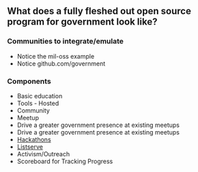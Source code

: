 
## What does a fully fleshed out open source program for government look like?  

### Communities to integrate/emulate
* Notice the mil-oss example 
* Notice github.com/government 

### Components
* Basic education 
* Tools - Hosted 
* Community 
 * Meetup
 * Drive a greater government presence at existing meetups 
 * Drive a greater government presence at existing meetups 
 * [Hackathons]()
 * [Listserve]()
* Activism/Outreach 
* Scoreboard for Tracking Progress 
